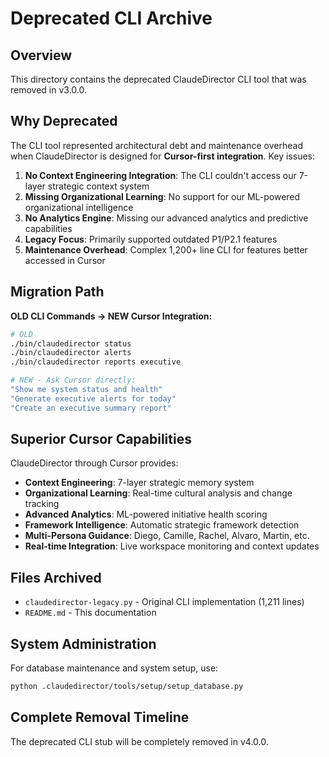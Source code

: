 # Deprecated CLI Archive

## Overview

This directory contains the deprecated ClaudeDirector CLI tool that was removed in v3.0.0.

## Why Deprecated

The CLI tool represented architectural debt and maintenance overhead when ClaudeDirector is designed for **Cursor-first integration**. Key issues:

1. **No Context Engineering Integration**: The CLI couldn't access our 7-layer strategic context system
2. **Missing Organizational Learning**: No support for our ML-powered organizational intelligence
3. **No Analytics Engine**: Missing our advanced analytics and predictive capabilities
4. **Legacy Focus**: Primarily supported outdated P1/P2.1 features
5. **Maintenance Overhead**: Complex 1,200+ line CLI for features better accessed in Cursor

## Migration Path

**OLD CLI Commands → NEW Cursor Integration:**

```bash
# OLD
./bin/claudedirector status
./bin/claudedirector alerts
./bin/claudedirector reports executive

# NEW - Ask Cursor directly:
"Show me system status and health"
"Generate executive alerts for today"
"Create an executive summary report"
```

## Superior Cursor Capabilities

ClaudeDirector through Cursor provides:

- **Context Engineering**: 7-layer strategic memory system
- **Organizational Learning**: Real-time cultural analysis and change tracking
- **Advanced Analytics**: ML-powered initiative health scoring
- **Framework Intelligence**: Automatic strategic framework detection
- **Multi-Persona Guidance**: Diego, Camille, Rachel, Alvaro, Martin, etc.
- **Real-time Integration**: Live workspace monitoring and context updates

## Files Archived

- `claudedirector-legacy.py` - Original CLI implementation (1,211 lines)
- `README.md` - This documentation

## System Administration

For database maintenance and system setup, use:

```bash
python .claudedirector/tools/setup/setup_database.py
```

## Complete Removal Timeline

The deprecated CLI stub will be completely removed in v4.0.0.
